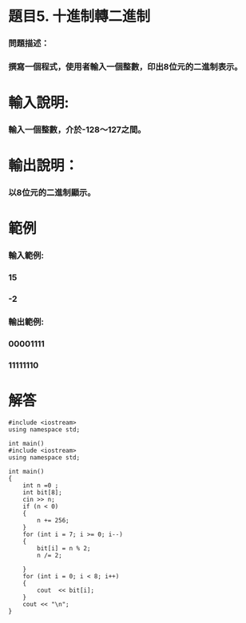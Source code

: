 # 題目5. 十進制轉二進制
### 問題描述：
###  撰寫一個程式，使用者輸入一個整數，印出8位元的二進制表示。

# 輸入說明:
### 輸入一個整數，介於-128～127之間。
# 輸出說明：
### 以8位元的二進制顯示。
# 範例

### 輸入範例:
### 15
### -2
### 輸出範例:
### 00001111
### 11111110

# 解答
``` 
#include <iostream>
using namespace std;

int main()
#include <iostream>
using namespace std;

int main()
{
	int n =0 ;
	int bit[8];
	cin >> n;
	if (n < 0)
	{
		n += 256;
	}
	for (int i = 7; i >= 0; i--)
	{
		bit[i] = n % 2;
		n /= 2;

	}
	for (int i = 0; i < 8; i++)
	{
		cout  << bit[i];
	}
	cout << "\n";
}


``` 

